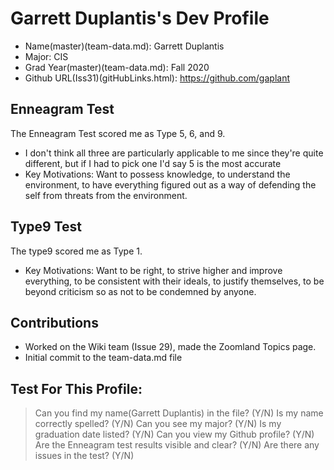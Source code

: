 # Garrett Duplantis's Dev Profile
- Name(master)(team-data.md): Garrett Duplantis
-  Major: CIS
- Grad Year(master)(team-data.md): Fall 2020
- Github URL(Iss31)(gitHubLinks.html): https://github.com/gaplant
## Enneagram Test

The Enneagram Test scored me as Type 5, 6, and 9.
- I don't think all three are particularly applicable to me since they're quite different, but if I had to pick one I'd say 5 is the most accurate
- Key Motivations: Want to possess knowledge, to understand the environment, to have everything figured out as a way of defending the self from threats from the environment.

## Type9 Test 

The type9 scored me as Type 1.
- Key Motivations: Want to be right, to strive higher and improve everything, to be consistent with their ideals, to justify themselves, to be beyond criticism so as not to be condemned by anyone.

## Contributions

- Worked on the Wiki team (Issue 29), made the Zoomland Topics page. 
- Initial commit to the team-data.md file

## Test For This Profile:
> Can you find my name(Garrett Duplantis) in the file? (Y/N)
> Is my name correctly spelled? (Y/N)
> Can you see my major? (Y/N)
> Is my graduation date listed? (Y/N)
> Can you view my Github profile? (Y/N)
> Are the Enneagram test results visible and clear? (Y/N)
> Are there any issues in the test? (Y/N)